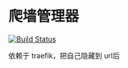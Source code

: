 # 爬墙管理器

[![Build Status](https://app.travis-ci.com/x007007007/easy-climb-wall.svg?branch=master)](https://app.travis-ci.com/x007007007/easy-climb-wall)



依赖于 traefik，把自己隐藏到 url后